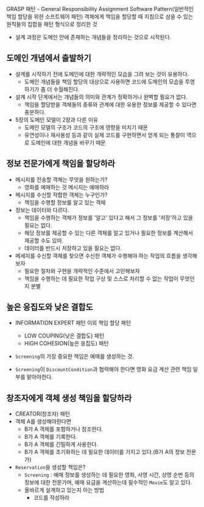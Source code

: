 GRASP 패턴 - General Responsibility Assignment Software Pattern(일반적인 책임 할당을 위한 소프트웨어 패턴)
객체에게 책임을 할당할 때 지침으로 삼을 수 있는 원칙들의 집합을 패턴 형식으로 정리한 것

- 설계 과정은 도메인 안에 존재하는 개념들을 정리하는 것으로 시작된다.

## 도메인 개념에서 출발하기
- 설계를 시작하기 전에 도메인에 대한 개략적인 모습을 그려 보는 것이 유용하다.
  - 도메인 개념들을 책임 할당의 대상으로 사용하면 코드에 도메인의 모습을 투영하기가 좀 더 수월해진다.
- 설계 시작 단계에서는 개념들의 의미와 관계가 정확하거나 완벽할 필요가 없다.
  - 책임을 할당받을 객체들의 종류와 관계에 대한 유용한 정보를 제공할 수 있다면 충분하다.
- 5장의 도메인 모델이 2장과 다른 이유
  - 도메인 모델의 구조가 코드의 구조에 영향을 미치기 때문
  - 유연성이나 재사용성 등과 같이 실제 코드를 구현하면서 얻게 되는 통찰이 역으로 도메인에 대한 개념을 바꾸기 때문

## 정보 전문가에게 책임을 할당하라
- 메시지를 전송할 객체는 무엇을 원하는가?
  - 영화를 예매하는 것 메시지는 예매하라
- 메시지를 수신할 적합한 객체는 누구인가?
  - 책임을 수행할 정보를 알고 있는 객체
- 정보는 데이터와 다르다.
  - 책임을 수행하는 객체가 정보를 '알고' 있다고 해서 그 정보를 '저장'하고 있을 필요는 없다.
  - 해당 정보를 제공할 수 있는 다른 객체를 알고 있거나 필요한 정보를 계산해서 제공할 수도 있따.
  - 데이터를 반드시 저장하고 있을 필요는 없다.
- 메세지를 수신할 객체를 찾으면 수신한 객체가 수행해야 하는 작업의 흐름을 생각해보자
  - 필요한 절차와 구현을 개략적인 수준에서 고민해보자
  - 책임을 수행하는 데 필요한 작업 구상 및 스스로 처리할 수 없는 작업이 무엇인지 분별
  
## 높은 응집도와 낮은 결합도
- INFORMATION EXPERT 패턴 이외 책임 할당 패턴
  - LOW COUPING(낮은 결합도) 패턴
  - HIGH COHESION(높은 응집도) 패턴

- `Screening`의 가장 중요한 책임은 예매를 생성하는 것.
- `Screening`이 `DiscountCondition`과 협력해야 한다면 영화 요금 계산 관련 책임 일부를 맡아야한다.

## 창조자에게 객체 생성 책임을 할당하라
- CREATOR(창조자) 패턴
- 객체 A를 생성해야한다면
  - B가 A 객체를 포함하거나 참조한다.
  - B가 A 객체를 기록한다.
  - B가 A 객체를 긴밀하게 사용한다.
  - B가 A 객체를 초기화하는 데 필요한 데이터를 가지고 있다.(B가 A의 정보 전문가)
- `Reservation`을 생성할 책임은?
  - `Screening` : 예매 정보를 생성하는 데 필요한 영화, 사영 시간, 상영 순번 등의 정보에 대한 전문가며, 예매 요금을 계산하는데 필수적인 `Movie`도 알고 있다.
  - 올바르게 설계하고 있는지 아는 방법
    - 코드를 작성하라